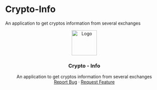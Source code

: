 # Crypto-Info
 An application to get cryptos information from several exchanges 

<div align="center">
  <a href="https://github.com/JavierColmenares/Crypto-Info">
    <img src="https://user-images.githubusercontent.com/59014683/149762993-76aa8ff1-6f93-4723-b162-a14093e1c18d.png" alt="Logo" width="80" height="80">
  </a>

  <h3 align="center">Crypto - Info</h3>

  <p align="center">
    An application to get cryptos information from several exchanges
    <br />
    <a href="https://github.com/JavierColmenares/Crypto-Info/issues">Report Bug</a>
    ·
    <a href="https://github.com/JavierColmenares/Crypto-Info/issues">Request Feature</a>
  </p>
</div>